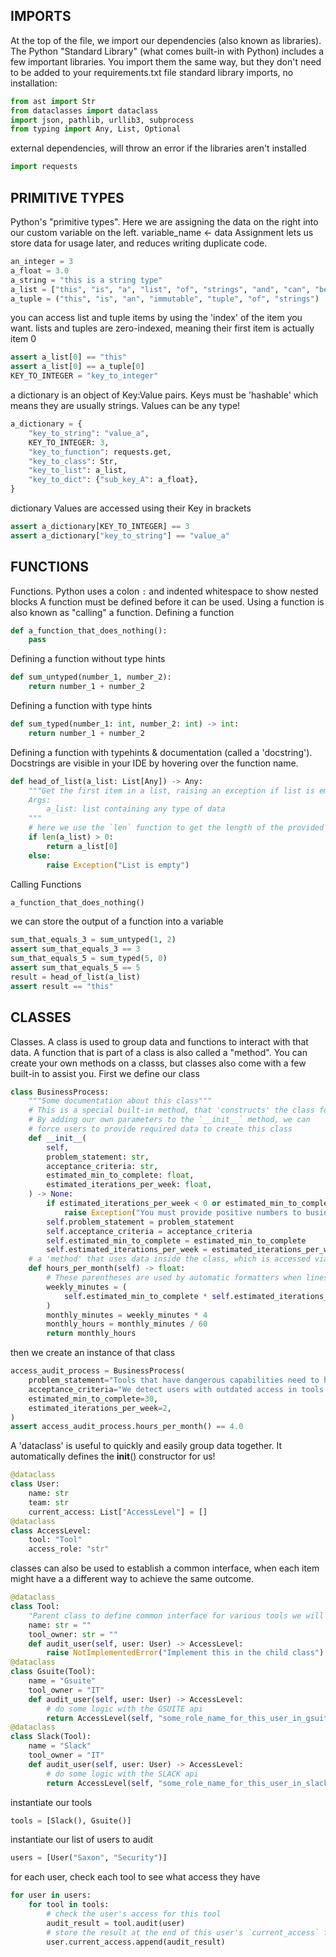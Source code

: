 ## IMPORTS
 At the top of the file, we import our dependencies (also known as libraries).
 The Python "Standard Library" (what comes built-in with Python) includes a few important libraries.
 You import them the same way, but they don't need to be added to your requirements.txt file
 standard library imports, no installation:
```python
from ast import Str
from dataclasses import dataclass
import json, pathlib, urllib3, subprocess
from typing import Any, List, Optional
```
 external dependencies, will throw an error if the libraries aren't installed
```python
import requests
```
##  PRIMITIVE TYPES
 Python's "primitive types".
 Here we are assigning the data on the right into our custom variable on the left.
 variable_name <- data
 Assignment lets us store data for usage later, and reduces writing duplicate code.
```python
an_integer = 3
a_float = 3.0
a_string = "this is a string type"
a_list = ["this", "is", "a", "list", "of", "strings", "and", "can", "be", "mutated"]
a_tuple = ("this", "is", "an", "immutable", "tuple", "of", "strings")
```
 you can access list and tuple items by using the 'index' of the item you want.
 lists and tuples are zero-indexed, meaning their first item is actually item 0
```python
assert a_list[0] == "this"
assert a_list[0] == a_tuple[0]
KEY_TO_INTEGER = "key_to_integer"
```
 a dictionary is an object of Key:Value pairs.
 Keys must be 'hashable' which means they are usually strings.
 Values can be any type!
```python
a_dictionary = {
    "key_to_string": "value_a",
    KEY_TO_INTEGER: 3,
    "key_to_function": requests.get,
    "key_to_class": Str,
    "key_to_list": a_list,
    "key_to_dict": {"sub_key_A": a_float},
}
```
 dictionary Values are accessed using their Key in brackets
```python
assert a_dictionary[KEY_TO_INTEGER] == 3
assert a_dictionary["key_to_string"] == "value_a"
```
##  FUNCTIONS
 Functions. Python uses a colon `:` and indented whitespace to show nested blocks
 A function must be defined before it can be used.
 Using a function is also known as "calling" a function.
 Defining a function
```python
def a_function_that_does_nothing():
    pass
```
 Defining a function without type hints
```python
def sum_untyped(number_1, number_2):
    return number_1 + number_2
```
 Defining a function with type hints
```python
def sum_typed(number_1: int, number_2: int) -> int:
    return number_1 + number_2
```
 Defining a function with typehints & documentation (called a 'docstring').
 Docstrings are visible in your IDE by hovering over the function name.
```python
def head_of_list(a_list: List[Any]) -> Any:
    """Get the first item in a list, raising an exception if list is empty.\n
    Args:
        a_list: list containing any type of data
    """
    # here we use the `len` function to get the length of the provided list
    if len(a_list) > 0:
        return a_list[0]
    else:
        raise Exception("List is empty")
```
 Calling Functions
```python
a_function_that_does_nothing()
```
 we can store the output of a function into a variable
```python
sum_that_equals_3 = sum_untyped(1, 2)
assert sum_that_equals_3 == 3
sum_that_equals_5 = sum_typed(5, 0)
assert sum_that_equals_5 == 5
result = head_of_list(a_list)
assert result == "this"
```
##  CLASSES
 Classes. A class is used to group data and functions to interact with that data.
 A function that is part of a class is also called a "method".
 You can create your own methods on a classs, but classes also come with a few built-in to assist you.
 First we define our class
```python
class BusinessProcess:
    """Some documentation about this class"""
    # This is a special built-in method, that 'constructs' the class for the first time.
    # By adding our own parameters to the `__init__` method, we can
    # force users to provide required data to create this class
    def __init__(
        self,
        problem_statement: str,
        acceptance_criteria: str,
        estimated_min_to_complete: float,
        estimated_iterations_per_week: float,
    ) -> None:
        if estimated_iterations_per_week < 0 or estimated_min_to_complete < 0:
            raise Exception("You must provide positive numbers to business process")
        self.problem_statement = problem_statement
        self.acceptance_criteria = acceptance_criteria
        self.estimated_min_to_complete = estimated_min_to_complete
        self.estimated_iterations_per_week = estimated_iterations_per_week
    # a 'method' that uses data inside the class, which is accessed via the special "self" parameter available to classes
    def hours_per_month(self) -> float:
        # These parentheses are used by automatic formatters when lines get too long, but otherwise mean nothing in this context
        weekly_minutes = (
            self.estimated_min_to_complete * self.estimated_iterations_per_week
        )
        monthly_minutes = weekly_minutes * 4
        monthly_hours = monthly_minutes / 60
        return monthly_hours
```
 then we create an instance of that class
```python
access_audit_process = BusinessProcess(
    problem_statement="Tools that have dangerous capabilities need to have access limited to only the users that require it. Regular auditing of access lists can help us find users that no longer need it.",
    acceptance_criteria="We detect users with outdated access in tools X, Y, & Z within 1 week of them no longer needing access",
    estimated_min_to_complete=30,
    estimated_iterations_per_week=2,
)
assert access_audit_process.hours_per_month() == 4.0
```
 A 'dataclass' is useful to quickly and easily group data together.
 It automatically defines the __init__() constructor for us!
```python
@dataclass
class User:
    name: str
    team: str
    current_access: List["AccessLevel"] = []
@dataclass
class AccessLevel:
    tool: "Tool"
    access_role: "str"
```
 classes can also be used to establish a common interface, when each item might have a
   a different way to achieve the same outcome.
```python
@dataclass
class Tool:
    "Parent class to define common interface for various tools we will audit."
    name: str = ""
    tool_owner: str = ""
    def audit_user(self, user: User) -> AccessLevel:
        raise NotImplementedError("Implement this in the child class")
@dataclass
class Gsuite(Tool):
    name = "Gsuite"
    tool_owner = "IT"
    def audit_user(self, user: User) -> AccessLevel:
        # do some logic with the GSUITE api
        return AccessLevel(self, "some_role_name_for_this_user_in_gsuite")
@dataclass
class Slack(Tool):
    name = "Slack"
    tool_owner = "IT"
    def audit_user(self, user: User) -> AccessLevel:
        # do some logic with the SLACK api
        return AccessLevel(self, "some_role_name_for_this_user_in_slack")
```
 instantiate our tools
```python
tools = [Slack(), Gsuite()]
```
 instantiate our list of users to audit
```python
users = [User("Saxon", "Security")]
```
 for each user, check each tool to see what access they have
```python
for user in users:
    for tool in tools:
        # check the user's access for this tool
        audit_result = tool.audit(user)
        # store the result at the end of this user's `current_access` field list
        user.current_access.append(audit_result)
```
